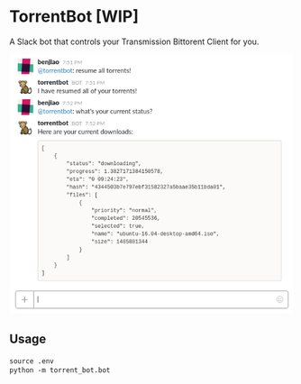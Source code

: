 # TorrentBot [WIP]

A Slack bot that controls your Transmission Bittorent Client for you.

![Basic usage](docs/images/basic-usage-1.png)

## Usage

```
source .env
python -m torrent_bot.bot
```
